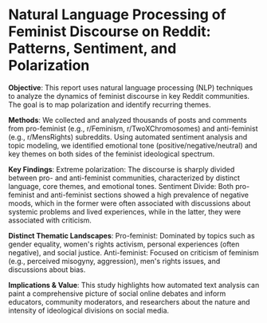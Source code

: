 # Natural Language Processing of Feminist Discourse on Reddit: Patterns, Sentiment, and Polarization

**Objective**: This report uses natural language processing (NLP) techniques to analyze the dynamics of feminist discourse in key Reddit communities. The goal is to map polarization and identify recurring themes.

**Methods**: 
We collected and analyzed thousands of posts and comments from pro-feminist (e.g., r/Feminism, r/TwoXChromosomes) and anti-feminist (e.g., r/MensRights) subreddits. Using automated sentiment analysis and topic modeling, we identified emotional tone (positive/negative/neutral) and key themes on both sides of the feminist ideological spectrum.

**Key Findings**:
Extreme polarization: The discourse is sharply divided between pro- and anti-feminist communities, characterized by distinct language, core themes, and emotional tones.
Sentiment Divide: Both pro-feminist and anti-feminist sections showed a high prevalence of negative moods, which in the former were often associated with discussions about systemic problems and lived experiences, while in the latter, they were associated with criticism.

**Distinct Thematic Landscapes**:
Pro-feminist: Dominated by topics such as gender equality, women's rights activism, personal experiences (often negative), and social justice.
Anti-feminist: Focused on criticism of feminism (e.g., perceived misogyny, aggression), men's rights issues, and discussions about bias.

**Implications & Value**:
This study highlights how automated text analysis can paint a comprehensive picture of social online debates and inform educators, community moderators, and researchers about the nature and intensity of ideological divisions on social media.


